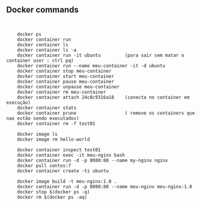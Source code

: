 ## Docker commands

```  ``` 

``` 
    docker ps 
    docker container run
    docker container ls 
    docker container ls -a
    docker container run -it ubuntu         (para sair sem matar o container user : ctrl pq)
    docker container run --name meu-container -it -d ubuntu  
    docker container stop meu-container
    docker container start meu-container
    docker container pause meu-container
    docker container unpause meu-container
    docker container rm meu-container
    docker container attach 24c8c9316a18    (conecta no container em execução)
    docker container stats
    docker container prune                  ( remove os containers que nao estão sendo executados)
    docker container rm -f test01
    
    docker image ls
    docker image rm hello-world
    
    docker container inspect test01
    docker container exec -it meu-nginx bash
    docker container run -d -p 8080:80 --name my-nginx nginx
    docker pull centos:7
    docker container create -ti ubuntu

    docker image build -t meu-nginx:1.0 .
    docker container run -d -p 8080:80 --name meu-nginx meu-nginx:1.0
    docker stop $(docker ps -q)
    docker rm $(docker ps -aq)
``` 


